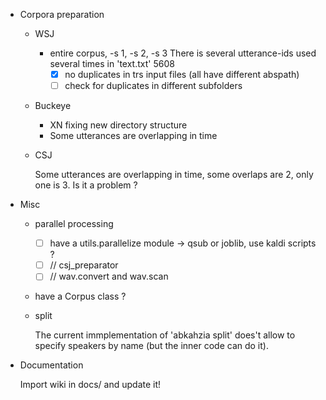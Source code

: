 <!-- -*-org-*- this comment force org-mode in emacs -->

* Corpora preparation

  - WSJ
    - entire corpus, -s 1, -s 2, -s 3
      There is several utterance-ids used several times in 'text.txt' 5608
      - [X] no duplicates in trs input files (all have different abspath)
      - [ ] check for duplicates in different subfolders
  - Buckeye
    - XN fixing new directory structure
    - Some utterances are overlapping in time
  - CSJ

    Some utterances are overlapping in time, some overlaps are 2, only
    one is 3. Is it a problem ?

* Misc

  - parallel processing
    - [ ] have a utils.parallelize module -> qsub or joblib, use kaldi scripts ?
    - [ ] // csj_preparator
    - [ ] // wav.convert and wav.scan

  - have a Corpus class ?

  - split

    The current immplementation of 'abkahzia split' does't allow to
    specify speakers by name (but the inner code can do it).

* Documentation

  Import wiki in docs/ and update it!
